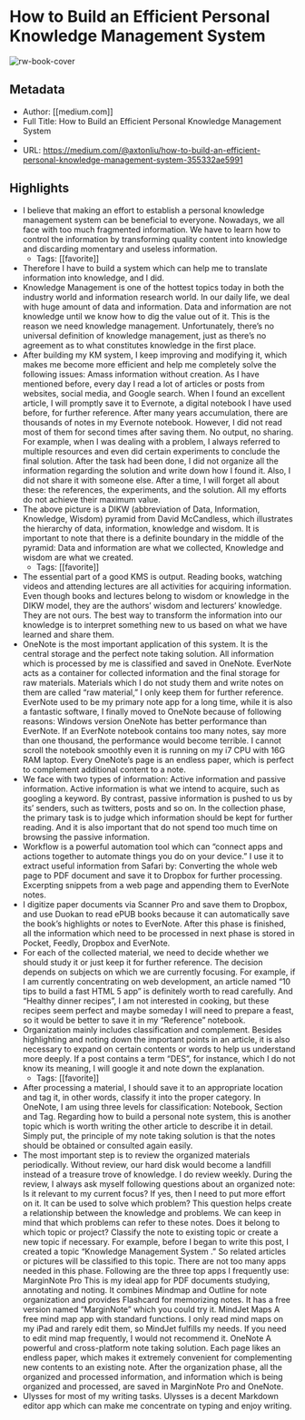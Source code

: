 # How to Build an Efficient Personal Knowledge Management System

![rw-book-cover](https://readwise-assets.s3.amazonaws.com/static/images/article4.6bc1851654a0.png)

## Metadata
- Author: [[medium.com]]
- Full Title: How to Build an Efficient Personal Knowledge Management System
- 
- URL: https://medium.com/@axtonliu/how-to-build-an-efficient-personal-knowledge-management-system-355332ae5991

## Highlights
- I believe that making an effort to establish a personal knowledge management system can be beneficial to everyone. Nowadays, we all face with too much fragmented information. We have to learn how to control the information by transforming quality content into knowledge and discarding momentary and useless information.
    - Tags: [[favorite]] 
- Therefore I have to build a system which can help me to translate information into knowledge, and I did.
- Knowledge Management is one of the hottest topics today in both the industry world and information research world. In our daily life, we deal with huge amount of data and information. Data and information are not knowledge until we know how to dig the value out of it. This is the reason we need knowledge management. Unfortunately, there’s no universal definition of knowledge management, just as there’s no agreement as to what constitutes knowledge in the first place.
- After building my KM system, I keep improving and modifying it, which makes me become more efficient and help me completely solve the following issues:
  Amass information without creation.
  As I have mentioned before, every day I read a lot of articles or posts from websites, social media, and Google search. When I found an excellent article, I will promptly save it to Evernote, a digital notebook I have used before, for further reference. After many years accumulation, there are thousands of notes in my Evernote notebook. However, I did not read most of them for second times after saving them.
  No output, no sharing.
  For example, when I was dealing with a problem, I always referred to multiple resources and even did certain experiments to conclude the final solution. After the task had been done, I did not organize all the information regarding the solution and write down how I found it. Also, I did not share it with someone else. After a time, I will forget all about these: the references, the experiments, and the solution. All my efforts do not achieve their maximum value.
- The above picture is a DIKW (abbreviation of Data, Information, Knowledge, Wisdom) pyramid from David McCandless, which illustrates the hierarchy of data, information, knowledge and wisdom. It is important to note that there is a definite boundary in the middle of the pyramid: Data and information are what we collected, Knowledge and wisdom are what we created.
    - Tags: [[favorite]] 
- The essential part of a good KMS is output. Reading books, watching videos and attending lectures are all activities for acquiring information. Even though books and lectures belong to wisdom or knowledge in the DIKW model, they are the authors’ wisdom and lecturers’ knowledge. They are not ours. The best way to transform the information into our knowledge is to interpret something new to us based on what we have learned and share them.
- OneNote is the most important application of this system. It is the central storage and the perfect note taking solution. All information which is processed by me is classified and saved in OneNote. EverNote acts as a container for collected information and the final storage for raw materials. Materials which I do not study them and write notes on them are called “raw material,” I only keep them for further reference. EverNote used to be my primary note app for a long time, while it is also a fantastic software, I finally moved to OneNote because of following reasons:
  Windows version OneNote has better performance than EverNote. If an EverNote notebook contains too many notes, say more than one thousand, the performance would become terrible. I cannot scroll the notebook smoothly even it is running on my i7 CPU with 16G RAM laptop.
  Every OneNote’s page is an endless paper, which is perfect to complement additional content to a note.
- We face with two types of information: Active information and passive information. Active information is what we intend to acquire, such as googling a keyword. By contrast, passive information is pushed to us by its’ senders, such as twitters, posts and so on.
  In the collection phase, the primary task is to judge which information should be kept for further reading. And it is also important that do not spend too much time on browsing the passive information.
- Workflow is a powerful automation tool which can “connect apps and actions together to automate things you do on your device.” I use it to extract useful information from Safari by:
  Converting the whole web page to PDF document and save it to Dropbox for further processing.
  Excerpting snippets from a web page and appending them to EverNote notes.
- I digitize paper documents via Scanner Pro and save them to Dropbox, and use Duokan to read ePUB books because it can automatically save the book’s highlights or notes to EverNote.
  After this phase is finished, all the information which need to be processed in next phase is stored in Pocket, Feedly, Dropbox and EverNote.
- For each of the collected material, we need to decide whether we should study it or just keep it for further reference. The decision depends on subjects on which we are currently focusing. For example, if I am currently concentrating on web development, an article named “10 tips to build a fast HTML 5 app” is definitely worth to read carefully. And “Healthy dinner recipes”, I am not interested in cooking, but these recipes seem perfect and maybe someday I will need to prepare a feast, so it would be better to save it in my “Reference” notebook.
- Organization mainly includes classification and complement. Besides highlighting and noting down the important points in an article, it is also necessary to expand on certain contents or words to help us understand more deeply. If a post contains a term “DES”, for instance, which I do not know its meaning, I will google it and note down the explanation.
    - Tags: [[favorite]] 
- After processing a material, I should save it to an appropriate location and tag it, in other words, classify it into the proper category. In OneNote, I am using three levels for classification: Notebook, Section and Tag. Regarding how to build a personal note system, this is another topic which is worth writing the other article to describe it in detail. Simply put, the principle of my note taking solution is that the notes should be obtained or consulted again easily.
- The most important step is to review the organized materials periodically. Without review, our hard disk would become a landfill instead of a treasure trove of knowledge. I do review weekly. During the review, I always ask myself following questions about an organized note:
  Is it relevant to my current focus?
  If yes, then I need to put more effort on it.
  It can be used to solve which problem?
  This question helps create a relationship between the knowledge and problems. We can keep in mind that which problems can refer to these notes.
  Does it belong to which topic or project?
  Classify the note to existing topic or create a new topic if necessary. For example, before I began to write this post, I created a topic “Knowledge Management System .” So related articles or pictures will be classified to this topic.
  There are not too many apps needed in this phase. Following are the three top apps I frequently use:
  MarginNote Pro
  This is my ideal app for PDF documents studying, annotating and noting. It combines Mindmap and Outline for note organization and provides Flashcard for memorizing notes. It has a free version named “MarginNote” which you could try it.
  MindJet Maps
  A free mind map app with standard functions. I only read mind maps on my iPad and rarely edit them, so MindJet fulfills my needs. If you need to edit mind map frequently, I would not recommend it.
  OneNote
  A powerful and cross-platform note taking solution. Each page likes an endless paper, which makes it extremely convenient for complementing new contents to an existing note.
  After the organization phase, all the organized and processed information, and information which is being organized and processed, are saved in MarginNote Pro and OneNote.
- Ulysses for most of my writing tasks. Ulysses is a decent Markdown editor app which can make me concentrate on typing and enjoy writing.

